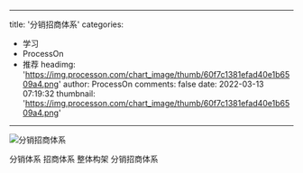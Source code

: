 
---
title: '分销招商体系'
categories: 
 - 学习
 - ProcessOn
 - 推荐
headimg: 'https://img.processon.com/chart_image/thumb/60f7c1381efad40e1b6509a4.png'
author: ProcessOn
comments: false
date: 2022-03-13 07:19:32
thumbnail: 'https://img.processon.com/chart_image/thumb/60f7c1381efad40e1b6509a4.png'
---

<div>   
<img class="thumb" alt="分销招商体系" src="https://img.processon.com/chart_image/thumb/60f7c1381efad40e1b6509a4.png" referrerpolicy="no-referrer">
<p>分销体系 招商体系 整体构架 分销招商体系</p>  
</div>
            